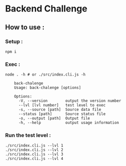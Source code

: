 # Backend Challenge

## How to use :

### Setup :

```
npm i
```

### Exec :

```
node . -h # or ./src/index.cli.js -h

    back-chalenge
    Usage: back-chalenge [options]
    
    Options:
      -V, --version        output the version number
      --lvl [lvl number]   test level to exec
      -s, --source [path]  Source data file
      --status [path]      Source status file
      -o, --output [path]  Output file
      -h, --help           output usage information

```



### Run the test level :

```
./src/index.cli.js --lvl 1
./src/index.cli.js --lvl 2
./src/index.cli.js --lvl 3
./src/index.cli.js --lvl 4
```
